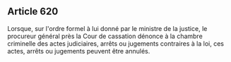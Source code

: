Article 620
----
Lorsque, sur l'ordre formel à lui donné par le ministre de la justice, le
procureur général près la Cour de cassation dénonce à la chambre criminelle des
actes judiciaires, arrêts ou jugements contraires à la loi, ces actes, arrêts ou
jugements peuvent être annulés.
